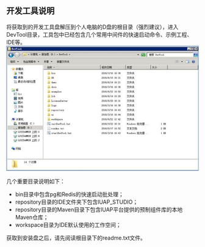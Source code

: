 
## 开发工具说明

将获取到的开发工具盘解压到个人电脑的D盘的根目录（强烈建议），进入DevTool目录，工具包中已经包含几个常用中间件的快速启动命令、示例工程、IDE等。
 ![工具目录](/img/image001.jpg)
 
几个重要目录说明如下：

* bin目录中包含pg和Redis的快速启动批处理；
* repository目录的IDE文件夹下包含IUAP_STUDIO；
* repository目录的Maven目录下包含IUAP平台提供的预制组件库的本地Maven仓库；
* workspace目录为IDE默认使用的工作空间；

获取到安装盘之后，请先阅读根目录下的readme.txt文件。


